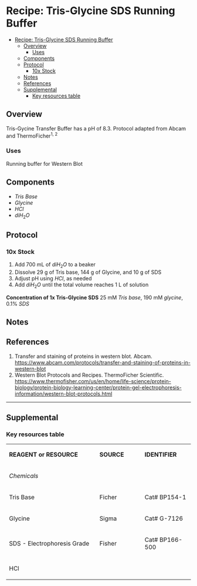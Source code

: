 # Recipe: Tris-Glycine SDS Running Buffer

- [Recipe: Tris-Glycine SDS Running Buffer](#recipe-tris-glycine-sds-running-buffer)
  - [Overview](#overview)
    - [Uses](#uses)
  - [Components](#components)
  - [Protocol](#protocol)
    - [10x Stock](#10x-stock)
  - [Notes](#notes)
  - [References](#references)
  - [Supplemental](#supplemental)
    - [Key resources table](#key-resources-table)


## Overview
Tris-Gycine Transfer Buffer has a pH of 8.3. Protocol adapted from Abcam and ThermoFicher<sup>1, 2</sup>
### Uses
Running buffer for Western Blot

## Components
- *Tris Base*
- *Glycine*
- $HCl$
- $diH_2O$

## Protocol

### 10x Stock
1. Add 700 mL of $diH_2O$ to a beaker
2. Dissolve 29 g of Tris base, 144 g of Glycine, and 10 g of SDS
3. Adjust pH using $HCl$, as needed
4. Add $diH_2O$ until the total volume reaches 1 L of solution

**Concentration of 1x Tris-Glycine SDS**
25 mM *Tris base*, 190 mM *glycine*, 0.1% *SDS*

## Notes
<!-- Some specific observations or modifications made -->

## References
1. Transfer and staining of proteins in western blot. Abcam. https://www.abcam.com/protocols/transfer-and-staining-of-proteins-in-western-blot
2. Western Blot Protocols and Recipes. ThermoFicher Scientific. https://www.thermofisher.com/us/en/home/life-science/protein-biology/protein-biology-learning-center/protein-gel-electrophoresis-information/western-blot-protocols.html


---

## Supplemental

### Key resources table

<table>
  <tbody>
    <tr>
      <td width="350">
        <p><strong>REAGENT or RESOURCE</strong></p>
      </td>
      <td width="150">
        <p><strong>SOURCE</strong></p>
      </td>
      <td width="150">
        <p><strong>IDENTIFIER</strong></p>
      </td>
    <tr>
      <td colspan="3" width="650">
        <p><i>Chemicals<i></p>
      </td>
    </tr>
    <tr>
      <td>
        <p>Tris Base</p>
      </td>
      <td>
        <p>Ficher</p>
      </td>
      <td>
        <p>Cat# BP154-1</p>
      </td>
    </tr>
    <tr>
      <td>
        <p>Glycine</p>
      </td>
      <td>
        <p>Sigma</p>
      </td>
      <td>
        <p>Cat# G-7126</p>
      </td>
    </tr>
	    <tr>
      <td>
        <p>SDS - Electrophoresis Grade</p>
      </td>
      <td>
        <p>Fisher</p>
      </td>
      <td>
        <p>Cat# BP166-500</p>
      </td>
    </tr>
    </tr>
	    <tr>
      <td>
        <p>HCl</p>
      </td>
      <td>
        <p></p>
      </td>
      <td>
        <p></p>
      </td>
    </tr>
  </tbody>
</table>

